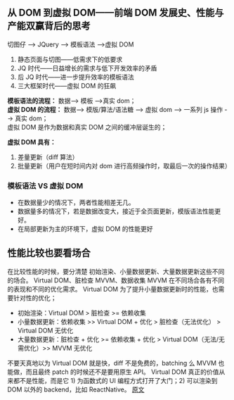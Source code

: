 #

## 从 DOM 到虚拟 DOM——前端 DOM 发展史、性能与产能双赢背后的思考

切图仔 --> JQuery --> 模板语法 -->虚拟 DOM

1. 静态页面与切图——低需求下的低要求
2. JQ 时代——日益增长的需求与低下开发效率的矛盾
3. 后 JQ 时代——进一步提升效率的模板语法
4. 三大框架时代——虚拟 DOM 的狂飙

**模板语法的流程：** 数据--> 模板 -->真实 dom；  
**虚拟 DOM 的流程：** 数据--> 模版/算法/语法糖 --> 虚拟 dom --> 一系列 js 操作 --> 真实 dom；  
虚拟 DOM 是作为数据和真实 DOM 之间的缓冲层诞生的；

**虚拟 DOM 具有：**

1. 差量更新（diff 算法）
2. 批量更新（用户在短时间内对 dom 进行高频操作时，取最后一次的操作结果）

### 模板语法 VS 虚拟 DOM

- 在数据量少的情况下，两者性能相差无几。
- 数据量多的情况下，若是数据改变大，接近于全页面更新，模版语法性能更好。
- 在局部更新为主的环境下，虚拟 DOM 的性能更好

## 性能比较也要看场合

在比较性能的时候，要分清楚 初始渲染、小量数据更新、大量数据更新这些不同的场合。
Virtual DOM、脏检查 MVVM、数据收集 MVVM 在不同场合各有不同的表现和不同的优化需求。
Virtual DOM 为了提升小量数据更新时的性能，也需要针对性的优化；

- 初始渲染：Virtual DOM > 脏检查 >= 依赖收集
- 小量数据更新：依赖收集 >> Virtual DOM + 优化 > 脏检查（无法优化） > Virtual DOM 无优化
- 大量数据更新：脏检查 + 优化 >= 依赖收集 + 优化 > Virtual DOM（无法/无需优化）>> MVVM 无优化

不要天真地以为 Virtual DOM 就是快，diff 不是免费的，batching 么 MVVM 也能做，而且最终 patch 的时候还不是要用原生 API。
Virtual DOM 真正的价值从来都不是性能，而是它 1) 为函数式的 UI 编程方式打开了大门；2) 可以渲染到 DOM 以外的 backend，比如 ReactNative。
[原文](https://www.zhihu.com/question/31809713/answer/53544875)
